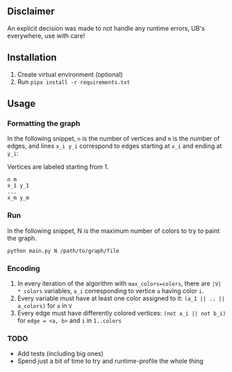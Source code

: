 ## Disclaimer

An explicit decision was made to not handle any runtime errors, UB's everywhere, use with care!

## Installation 

1. Create virtual environment (optional)
2. Run `pipx install -r requirements.txt`

## Usage

### Formatting the graph

In the following snippet, `n` is the number of vertices and `m` is the number
of edges, and lines `x_i y_i` correspond to edges starting at `x_i` and ending at `y_i`:

Vertices are labeled starting from 1.

```
n m
x_1 y_1
...
x_m y_m
```

### Run

In the following snippet, N is the maximum number of colors to try to paint the graph.

```
python main.py N /path/to/graph/file
```

### Encoding

1. In every iteration of the algorithm with `max_colors=colors`,
   there are `|V| * colors` variables, `a_i` corresponding to vertice `a` having color `i`.
2. Every variable must have at least one color assigned to it: 
   `(a_1 || .. || a_colors)` for `a` in `V`
3. Every edge must have differently colored vertices:
   `(not a_i || not b_i)` for `edge = <a, b>` and `i` in `1..colors`

### TODO 

- Add tests (including big ones)
- Spend just a bit of time to try and runtime-profile the whole thing
